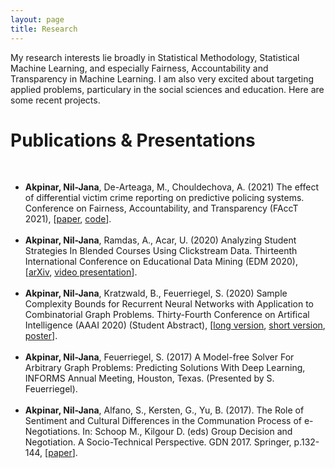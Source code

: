 ```yaml
---
layout: page
title: Research
---
```


<head>
<meta name="viewport" content="width=device-width, initial-scale=1">
<!-- Add icon library -->
<link rel="stylesheet" href="https://cdnjs.cloudflare.com/ajax/libs/font-awesome/4.7.0/css/font-awesome.min.css">
<style>
.btn {
  background-color: #404040;
  border: none;
  color: white;
  padding: 10px 20px;
  cursor: pointer;
  font-size: 12px;
}

/* Darker background on mouse-over */
.btn:hover {
  background-color: #202020;
}

p.small {
  line-height: 1.3;
}

</style>
</head>


My research interests lie broadly in Statistical Methodology, Statistical Machine Learning, and especially Fairness, Accountability and Transparency in Machine Learning. I am also very excited about targeting applied problems, particulary in the social sciences and education.
Here are some recent projects. 

<h1>Publications & Presentations</h1>
<br>
<ul>
    <li><b>Akpinar, Nil-Jana</b>, De-Arteaga, M., Chouldechova, A. (2021) The effect of differential victim crime reporting on predictive policing systems. Conference on Fairness, Accountability, and Transparency (FAccT 2021), [<a href="https://arxiv.org/abs/2102.00128">paper</a>, <a href="https://github.com/nakpinar/diff-crime-reporting">code</a>].</li><br>
  <li><b>Akpinar, Nil-Jana</b>, Ramdas, A., Acar, U. (2020) Analyzing Student Strategies In Blended Courses Using Clickstream Data. Thirteenth International Conference on Educational Data Mining (EDM 2020), [<a href = "https://arxiv.org/abs/2006.00421">arXiv</a>, <a href = "https://www.youtube.com/watch?v=2WgIhY6MKOY">video presentation</a>].</li><br>
  <li><b>Akpinar, Nil-Jana</b>, Kratzwald, B., Feuerriegel, S. (2020) Sample Complexity
Bounds for Recurrent Neural Networks with Application to Combinatorial
Graph Problems. Thirty-Fourth Conference on Artifical Intelligence (AAAI 2020) (Student Abstract), [<a href = "https://arxiv.org/abs/1901.10289">long version</a>, <a href = "https://www.aaai.org/Papers/AAAI/2020GB/SA-AkpinarNJ.540.pdf">short version</a>, <a href = "https://nakpinar.github.io/final_rnn_poster.pdf">poster</a>].</li><br>
  <li><b>Akpinar, Nil-Jana</b>, Feuerriegel, S. (2017) A Model-free Solver For Arbitrary
Graph Problems: Predicting Solutions With Deep Learning, INFORMS Annual
Meeting, Houston, Texas. (Presented by S. Feuerriegel).</li><br>
  <li><b>Akpinar, Nil-Jana</b>, Alfano, S., Kersten, G., Yu, B. (2017). The Role of Sentiment and Cultural Differences in the Communation Process of e-Negotiations.
In: Schoop M., Kilgour D. (eds) Group Decision and Negotiation. A Socio-Technical Perspective. GDN 2017. Springer, p.132-144, [<a href = "https://link.springer.com/chapter/10.1007/978-3-319-63546-0_10">paper</a>].</li>
</ul> 


